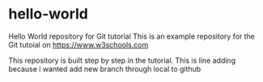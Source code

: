 # hello-world
Hello World repository for Git tutorial
This is an example repository for the Git tutoial on https://www.w3schools.com

This repository is built step by step in the tutorial.
This is line adding because i wanted add new branch 
through local to github